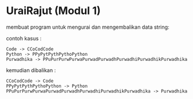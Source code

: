 # UraiRajut (Modul 1)
membuat program untuk mengurai dan mengembalikan data string:

contoh kasus :
```
Code -> CCoCodCode
Python -> PPyPytPythPythoPython
Purwadhika -> PPuPurPurwPurwaPurwadPurwadhPurwadhiPurwadhikPurwadhika
```
kemudian dibalikan :
```
CCoCodCode -> Code
PPyPytPythPythoPython -> Python
PPuPurPurwPurwaPurwadPurwadhPurwadhiPurwadhikPurwadhika -> Purwadhika
```
